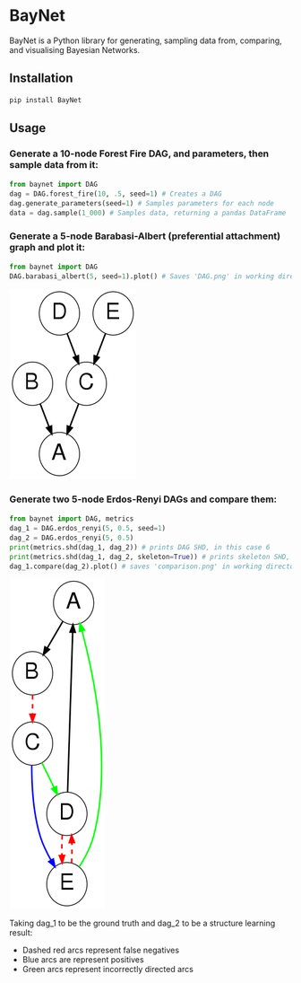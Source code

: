 # BayNet

BayNet is a Python library for generating, sampling data from, comparing, and visualising Bayesian Networks.

## Installation
```bash
pip install BayNet
```

## Usage
### Generate a 10-node Forest Fire DAG, and parameters, then sample data from it:
```python
from baynet import DAG
dag = DAG.forest_fire(10, .5, seed=1) # Creates a DAG
dag.generate_parameters(seed=1) # Samples parameters for each node
data = dag.sample(1_000) # Samples data, returning a pandas DataFrame
```
### Generate a 5-node Barabasi-Albert (preferential attachment) graph and plot it:
```python
from baynet import DAG
DAG.barabasi_albert(5, seed=1).plot() # Saves 'DAG.png' in working directory
```
![Example DAG.png](example_DAG.png)


### Generate two 5-node Erdos-Renyi DAGs and compare them:
```python
from baynet import DAG, metrics
dag_1 = DAG.erdos_renyi(5, 0.5, seed=1)
dag_2 = DAG.erdos_renyi(5, 0.5)
print(metrics.shd(dag_1, dag_2)) # prints DAG SHD, in this case 6
print(metrics.shd(dag_1, dag_2, skeleton=True)) # prints skeleton SHD, in this case 3
dag_1.compare(dag_2).plot() # saves 'comparison.png' in working directory
```
![Example comparison.png](example_comparison.png)

Taking dag_1 to be the ground truth and dag_2 to be a structure learning result:
- Dashed red arcs represent false negatives
- Blue arcs are represent positives
- Green arcs represent incorrectly directed arcs



